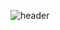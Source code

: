 
![header](https://capsule-render.vercel.app/api?type=slice&height=150&section=header&text=%20Hello%20&fontSize=50&rotate=11&animation=fadeIn&fontAlign=80&fontAlignY=20&text=%20I'm&SuJung&Song%20&fontSize=50&rotate=11&animation=fadeIn&fontAlign=80&fontAlignY=20)



<!--
%20👋
**SONG-crystal/SONG-crystal** is a ✨ _special_ ✨ repository because its `README.md` (this file) appears on your GitHub profile.

Here are some ideas to get you started:

- 🔭 I’m currently working on ...
- 🌱 I’m currently learning ...
- 👯 I’m looking to collaborate on ...
- 🤔 I’m looking for help with ...
- 💬 Ask me about ...
- 📫 How to reach me: ...
- 😄 Pronouns: ...
- ⚡ Fun fact: ...

State card
[![Anurag's GitHub stats](https://github-readme-stats.vercel.app/api?username=SONG-crystal)](https://github.com/anuraghazra/github-readme-stats)

-->
